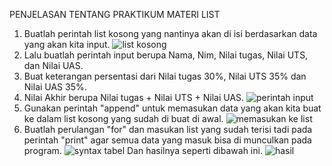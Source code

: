 PENJELASAN TENTANG PRAKTIKUM MATERI LIST
1. Buatlah perintah list kosong yang nantinya akan di isi berdasarkan data yang akan kita input.
![list kosong](https://user-images.githubusercontent.com/56971806/69370969-88bce380-0cd1-11ea-8b13-f3dc23f49295.PNG)
2. Lalu buatlah perintah input berupa Nama, Nim, Nilai tugas, Nilai UTS, dan Nilai UAS.
3. Buat keterangan persentasi dari Nilai tugas 30%, Nilai UTS 35% dan Nilai UAS 35%.
4. Nilai Akhir berupa Nilai tugas + Nilai UTS + Nilai UAS.
![perintah input](https://user-images.githubusercontent.com/56971806/69370965-878bb680-0cd1-11ea-8e4f-559b217fbbb4.PNG)
5. Gunakan perintah "append" untuk memasukan data yang akan kita buat ke dalam list kosong yang sudah di buat di awal.
![memasukan ke list](https://user-images.githubusercontent.com/56971806/69370970-88bce380-0cd1-11ea-9429-061bd7bcdc95.PNG)
6. Buatlah perulangan "for" dan masukan list yang sudah terisi tadi pada perintah "print" agar semua data yang masuk bisa di munculkan pada program.
![syntax tabel](https://user-images.githubusercontent.com/56971806/69370966-88244d00-0cd1-11ea-8210-9aede033d301.PNG)
Dan hasilnya seperti dibawah ini.
![hasil](https://user-images.githubusercontent.com/56971806/69370968-88244d00-0cd1-11ea-9f3b-28f7d634c42c.png)
